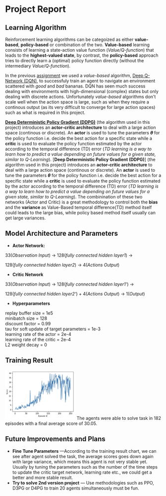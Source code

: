 # Project Report

## Learning Algorithm
Reinforcement learning algorithms can be categoized as either **value-based**, **policy-based** or combination of the two. **Value-based** learning consists of learning a state-action value function (*Value/Q-function*) that leads to the **highest-valued state**, by contrast, the **policy-based** approach tries to directly learn a (optimal) policy function directly (without the intermediary *Value/Q-function*).

In the previous [assignment](https://github.com/ZenithSun/Banana_Navigation/blob/master/Report.md) we used a *value-based* algorithm, [Deep Q-Network (DQN)](https://deepmind.com/research/dqn/), to successfuly train an agent to navigate an environment scattered with *good* and *bad* bananas. DQN has seen much success dealing with environments with high-dimensional (complex) states but only dealing with discrete actions. Unfortunately *value-based* algorithms don't scale well when the action space is large, such as when they require a continous output (as its very difficult to converge for large action spaces) such as what is required in this project.  

[**Deep Deterministic Policy Gradient (DDPG)**](https://arxiv.org/pdf/1509.02971.pdf) (the algorithm used in this project) introduces an **actor-critic architecture** to deal with a large action space (continous or discrete). An **actor** is used to tune the parameters 𝜽 for the policy function i.e. decide the best action for a specific state while a **critic** is used to evaluate the policy function estimated by the actor according to the temporal difference (TD) error (*TD learning is a way to learn how to predict a value depending on future values for a given state, similar to Q-Learning*). 
[**Deep Deterministic Policy Gradient (DDPG)**] (the algorithm used in this project) introduces an **actor-critic architecture** to deal with a large action space (continous or discrete). An **actor** is used to tune the parameters 𝜽 for the policy function i.e. decide the best action for a specific state while a **critic** is used to evaluate the policy function estimated by the actor according to the temporal difference (TD) error (*TD learning is a way to learn how to predict a value depending on future values for a given state, similar to Q-Learning*). The combinination of these two networks (Actor and Critic) is a great methodology to control both the **bias** and the **variance** as Value-Based temporal difference(TD) method itself could leads to the large bias, while policy based method itself usually can get large variances.
## Model Architecture and Parameters
- **Actor Network:** 

33(*Observation Input*) -> 128(*fully connected hidden layer1*) -> 

128(*fully connected hidden layer2*) -> 4(*Actions Output*)

- **Critic Network**

33(*Observation Input*) -> 128(*fully connected hidden layer1'*) ->

128(*fully connected hidden layer2‘*) + 4(*Actions Output*) -> 1(*Output*)

- **Hyperparameters**

replay buffer size = 1e5 <br />
minibatch size = 128 <br />
discount factor = 0.99 <br />
tau for soft update of target parameters = 1e-3 <br />
learning rate of the actor = 2e-4 <br />
learning rate of the critic = 2e-4 <br />
L2 weight decay = 0 <br />

## Training Result
<img src="assets/Training_Result.png" width="45%" align="top-left" alt="" title="Optimal Action Value Function" />
The agents were able to solve task in 182 episodes with a final average score of 30.05.

## Future Improvements and Plans
- **Fine Tune Parameters** &mdash;According to the training result chart, we can see after agent solved the task, the average scores goes down again with large variance, which means this agent is not very stable yet. Usually by tuning the parameters such as the number of the time steps to update the critic target network, learning rate etc., we could get a better and more stable result.
- **Try to solve 2nd version project** &mdash; Use methodologies such as PPO, D3PG or D4PG to train 20 agents simultaneously must be fun.
